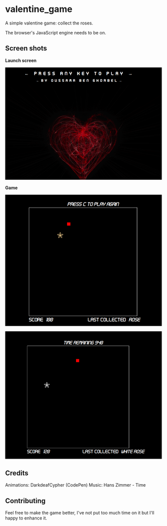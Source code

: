 # valentine_game

A simple valentine game: collect the roses. 

The browser's JavaScript engine needs to be on.

## Screen shots

**Launch screen** 

![launch screen](launch-screen.png)

**Game**

![game](game.png)

![ingame](in-game.png)

## Credits 
Animations: DarkdeafCypher (CodePen)
Music: Hans Zimmer - Time

## Contributing 

Feel free to make the game better, I've not put too much time on it but I'll happy to enhance it. 